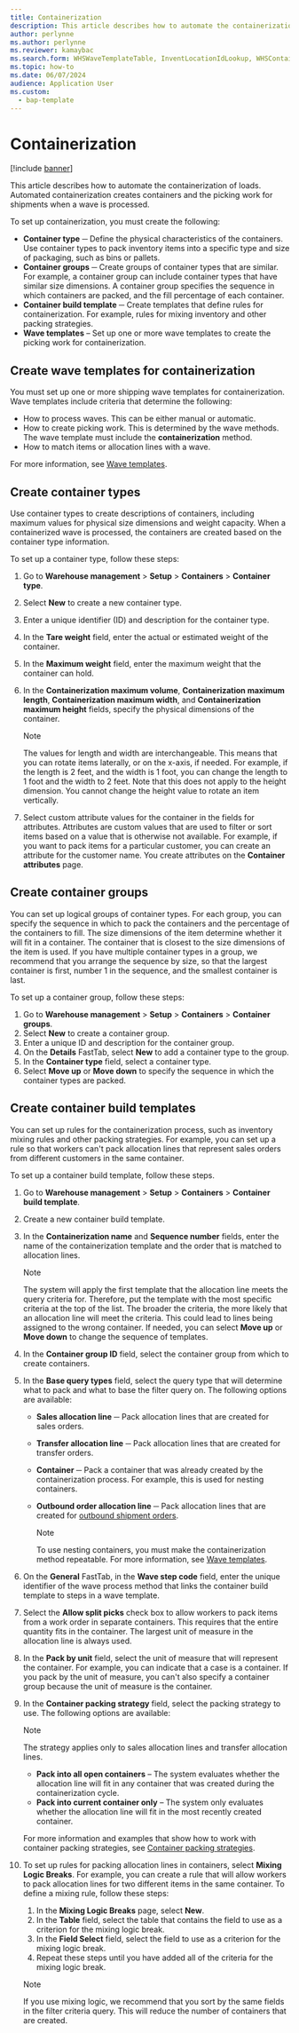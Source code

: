 ```yaml
---
title: Containerization
description: This article describes how to automate the containerization of loads. Automated containerization creates containers and the picking work for shipments when a wave is processed.
author: perlynne
ms.author: perlynne
ms.reviewer: kamaybac
ms.search.form: WHSWaveTemplateTable, InventLocationIdLookup, WHSContainerType, WHSContainerGroup, WHSContainerizationTable, WHSContainerizationBreak, WHSCreateContainerBreak, WHSContainerStructure, WHSContainerTable, WHSContainerizatonHistory, WHSContainerPackingPolicyChange, WHSManifestShipmentContainers, WHSAllowedContainerTypeGroup, WHSPostMethod, WHSContainerCreateDialog, WHSContainerCloseDiag, WHSContainer
ms.topic: how-to
ms.date: 06/07/2024
audience: Application User
ms.custom:
  - bap-template
---
```


# Containerization

[!include [banner](../includes/banner.md)]

This article describes how to automate the containerization of loads. Automated containerization creates containers and the picking work for shipments when a wave is processed.

To set up containerization, you must create the following:

- **Container type** ─ Define the physical characteristics of the containers. Use container types to pack inventory items into a specific type and size of packaging, such as bins or pallets.
- **Container groups** ─ Create groups of container types that are similar. For example, a container group can include container types that have similar size dimensions. A container group specifies the sequence in which containers are packed, and the fill percentage of each container.
- **Container build template** ─ Create templates that define rules for containerization. For example, rules for mixing inventory and other packing strategies.
- **Wave templates** – Set up one or more wave templates to create the picking work for containerization.

## Create wave templates for containerization

You must set up one or more shipping wave templates for containerization. Wave templates include criteria that determine the following:

- How to process waves. This can be either manual or automatic.
- How to create picking work. This is determined by the wave methods. The wave template must include the **containerization** method.
- How to match items or allocation lines with a wave.

For more information, see [Wave templates](wave-templates.md).

## Create container types

Use container types to create descriptions of containers, including maximum values for physical size dimensions and weight capacity. When a containerized wave is processed, the containers are created based on the container type information.

To set up a container type, follow these steps:

1. Go to **Warehouse management** \> **Setup** \> **Containers** \> **Container type**.
1. Select **New** to create a new container type.
1. Enter a unique identifier (ID) and description for the container type.
1. In the **Tare weight** field, enter the actual or estimated weight of the container.
1. In the **Maximum weight** field, enter the maximum weight that the container can hold.
1. In the **Containerization maximum volume**, **Containerization maximum length**, **Containerization maximum width**, and **Containerization maximum height** fields, specify the physical dimensions of the container.

    > [!NOTE]
    > The values for length and width are interchangeable. This means that you can rotate items laterally, or on the x-axis, if needed. For example, if the length is 2 feet, and the width is 1 foot, you can change the length to 1 foot and the width to 2 feet. Note that this does not apply to the height dimension. You cannot change the height value to rotate an item vertically.

1. Select custom attribute values for the container in the fields for attributes. Attributes are custom values that are used to filter or sort items based on a value that is otherwise not available. For example, if you want to pack items for a particular customer, you can create an attribute for the customer name. You create attributes on the **Container attributes** page.

## Create container groups

You can set up logical groups of container types. For each group, you can specify the sequence in which to pack the containers and the percentage of the containers to fill. The size dimensions of the item determine whether it will fit in a container. The container that is closest to the size dimensions of the item is used. If you have multiple container types in a group, we recommend that you arrange the sequence by size, so that the largest container is first, number 1 in the sequence, and the smallest container is last.

To set up a container group, follow these steps:

1. Go to **Warehouse management** \> **Setup** \> **Containers** \> **Container groups**.
1. Select **New** to create a container group.
1. Enter a unique ID and description for the container group.
1. On the **Details** FastTab, select **New** to add a container type to the group.
1. In the **Container type** field, select a container type.
1. Select **Move up** or **Move down** to specify the sequence in which the container types are packed.

## Create container build templates

You can set up rules for the containerization process, such as inventory mixing rules and other packing strategies. For example, you can set up a rule so that workers can't pack allocation lines that represent sales orders from different customers in the same container.

To set up a container build template, follow these steps.

1. Go to **Warehouse management** \> **Setup** \> **Containers** \> **Container build template**.
1. Create a new container build template.
1. In the **Containerization name** and **Sequence number** fields, enter the name of the containerization template and the order that is matched to allocation lines.

    > [!NOTE]
    > The system will apply the first template that the allocation line meets the query criteria for. Therefore, put the template with the most specific criteria at the top of the list. The broader the criteria, the more likely that an allocation line will meet the criteria. This could lead to lines being assigned to the wrong container. If needed, you can select **Move up** or **Move down** to change the sequence of templates.

1. In the **Container group ID** field, select the container group from which to create containers.
1. In the **Base query types** field, select the query type that will determine what to pack and what to base the filter query on. The following options are available:

      - **Sales allocation line** ─ Pack allocation lines that are created for sales orders.
      - **Transfer allocation line** ─ Pack allocation lines that are created for transfer orders.
      - **Container** ─ Pack a container that was already created by the containerization process. For example, this is used for nesting containers.
      - **Outbound order allocation line** ─ Pack allocation lines that are created for [outbound shipment orders](wms-only-mode-exchange-data.md#inbound-outbound-shipment-order-messages).

        > [!NOTE]
        > To use nesting containers, you must make the containerization method repeatable. For more information, see [Wave templates](wave-templates.md).

1. On the **General** FastTab, in the **Wave step code** field, enter the unique identifier of the wave process method that links the container build template to steps in a wave template.
1. Select the **Allow split picks** check box to allow workers to pack items from a work order in separate containers. This requires that the entire quantity fits in the container. The largest unit of measure in the allocation line is always used.
1. In the **Pack by unit** field, select the unit of measure that will represent the container. For example, you can indicate that a case is a container. If you pack by the unit of measure, you can't also specify a container group because the unit of measure is the container.
1. In the **Container packing strategy** field, select the packing strategy to use. The following options are available:

    > [!NOTE]
    > The strategy applies only to sales allocation lines and transfer allocation lines.

      - **Pack into all open containers** – The system evaluates whether the allocation line will fit in any container that was created during the containerization cycle.
      - **Pack into current container only** – The system only evaluates whether the allocation line will fit in the most recently created container.

    For more information and examples that show how to work with container packing strategies, see [Container packing strategies](container-packing-strategy-overview.md).

1. To set up rules for packing allocation lines in containers, select **Mixing Logic Breaks**. For example, you can create a rule that will allow workers to pack allocation lines for two different items in the same container. To define a mixing rule, follow these steps:

    1. In the **Mixing Logic Breaks** page, select **New**.
    1. In the **Table** field, select the table that contains the field to use as a criterion for the mixing logic break.
    1. In the **Field Select** field, select the field to use as a criterion for the mixing logic break.
    1. Repeat these steps until you have added all of the criteria for the mixing logic break.

    > [!NOTE]
    > If you use mixing logic, we recommend that you sort by the same fields in the filter criteria query. This will reduce the number of containers that are created.

